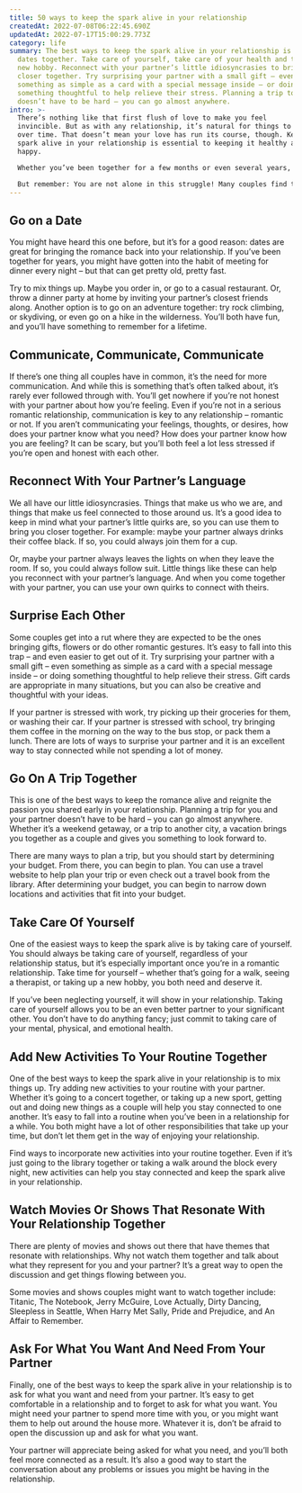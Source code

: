 ```yaml
---
title: 50 ways to keep the spark alive in your relationship
createdAt: 2022-07-08T06:22:45.690Z
updatedAt: 2022-07-17T15:00:29.773Z
category: life
summary: The best ways to keep the spark alive in your relationship is to go on
  dates together. Take care of yourself, take care of your health and take up a
  new hobby. Reconnect with your partner’s little idiosyncrasies to bring you
  closer together. Try surprising your partner with a small gift – even
  something as simple as a card with a special message inside – or doing
  something thoughtful to help relieve their stress. Planning a trip together
  doesn’t have to be hard – you can go almost anywhere.
intro: >-
  There’s nothing like that first flush of love to make you feel
  invincible. But as with any relationship, it’s natural for things to settle
  over time. That doesn’t mean your love has run its course, though. Keeping the
  spark alive in your relationship is essential to keeping it healthy and
  happy. 

  Whether you’ve been together for a few months or even several years, it can be easy to get into a rut when it comes to dating your significant other. With so much stress on our plates in everyday life, we don’t always have time to think about how we can keep the romance alive in our relationships. 

  But remember: You are not alone in this struggle! Many couples find themselves in the same position at one point or another. So take heart – whether you’re just starting out with someone new or are looking to reignite the passion in an old flame, read on for 50 ways you can keep the spark alive in your relationship!
---
```


## Go on a Date

You might have heard this one before, but it’s for a good reason: dates are great for bringing the romance back into your relationship. If you’ve been together for years, you might have gotten into the habit of meeting for dinner every night – but that can get pretty old, pretty fast.

Try to mix things up. Maybe you order in, or go to a casual restaurant. Or, throw a dinner party at home by inviting your partner’s closest friends along. Another option is to go on an adventure together: try rock climbing, or skydiving, or even go on a hike in the wilderness. You’ll both have fun, and you’ll have something to remember for a lifetime.

## Communicate, Communicate, Communicate

If there’s one thing all couples have in common, it’s the need for more communication. And while this is something that’s often talked about, it’s rarely ever followed through with. You’ll get nowhere if you’re not honest with your partner about how you’re feeling. Even if you’re not in a serious romantic relationship, communication is key to any relationship – romantic or not. If you aren’t communicating your feelings, thoughts, or desires, how does your partner know what you need? How does your partner know how you are feeling? It can be scary, but you’ll both feel a lot less stressed if you’re open and honest with each other.

## Reconnect With Your Partner’s Language

We all have our little idiosyncrasies. Things that make us who we are, and things that make us feel connected to those around us. It’s a good idea to keep in mind what your partner’s little quirks are, so you can use them to bring you closer together. For example: maybe your partner always drinks their coffee black. If so, you could always join them for a cup.

Or, maybe your partner always leaves the lights on when they leave the room. If so, you could always follow suit. Little things like these can help you reconnect with your partner’s language. And when you come together with your partner, you can use your own quirks to connect with theirs.

## Surprise Each Other

Some couples get into a rut where they are expected to be the ones bringing gifts, flowers or do other romantic gestures. It’s easy to fall into this trap – and even easier to get out of it. Try surprising your partner with a small gift – even something as simple as a card with a special message inside – or doing something thoughtful to help relieve their stress. Gift cards are appropriate in many situations, but you can also be creative and thoughtful with your ideas.

If your partner is stressed with work, try picking up their groceries for them, or washing their car. If your partner is stressed with school, try bringing them coffee in the morning on the way to the bus stop, or pack them a lunch. There are lots of ways to surprise your partner and it is an excellent way to stay connected while not spending a lot of money.

## Go On A Trip Together

This is one of the best ways to keep the romance alive and reignite the passion you shared early in your relationship. Planning a trip for you and your partner doesn’t have to be hard – you can go almost anywhere. Whether it’s a weekend getaway, or a trip to another city, a vacation brings you together as a couple and gives you something to look forward to.

There are many ways to plan a trip, but you should start by determining your budget. From there, you can begin to plan. You can use a travel website to help plan your trip or even check out a travel book from the library. After determining your budget, you can begin to narrow down locations and activities that fit into your budget.

## Take Care Of Yourself

One of the easiest ways to keep the spark alive is by taking care of yourself. You should always be taking care of yourself, regardless of your relationship status, but it’s especially important once you’re in a romantic relationship. Take time for yourself – whether that’s going for a walk, seeing a therapist, or taking up a new hobby, you both need and deserve it.

If you’ve been neglecting yourself, it will show in your relationship. Taking care of yourself allows you to be an even better partner to your significant other. You don’t have to do anything fancy; just commit to taking care of your mental, physical, and emotional health.

## Add New Activities To Your Routine Together

One of the best ways to keep the spark alive in your relationship is to mix things up. Try adding new activities to your routine with your partner. Whether it’s going to a concert together, or taking up a new sport, getting out and doing new things as a couple will help you stay connected to one another. It’s easy to fall into a routine when you’ve been in a relationship for a while. You both might have a lot of other responsibilities that take up your time, but don’t let them get in the way of enjoying your relationship.

Find ways to incorporate new activities into your routine together. Even if it’s just going to the library together or taking a walk around the block every night, new activities can help you stay connected and keep the spark alive in your relationship.

## Watch Movies Or Shows That Resonate With Your Relationship Together

There are plenty of movies and shows out there that have themes that resonate with relationships. Why not watch them together and talk about what they represent for you and your partner? It’s a great way to open the discussion and get things flowing between you.

Some movies and shows couples might want to watch together include: Titanic, The Notebook, Jerry McGuire, Love Actually, Dirty Dancing, Sleepless in Seattle, When Harry Met Sally, Pride and Prejudice, and An Affair to Remember.

## Ask For What You Want And Need From Your Partner

Finally, one of the best ways to keep the spark alive in your relationship is to ask for what you want and need from your partner. It’s easy to get comfortable in a relationship and to forget to ask for what you want. You might need your partner to spend more time with you, or you might want them to help out around the house more. Whatever it is, don’t be afraid to open the discussion up and ask for what you want.

Your partner will appreciate being asked for what you need, and you’ll both feel more connected as a result. It’s also a good way to start the conversation about any problems or issues you might be having in the relationship.
